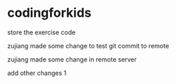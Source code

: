 # codingforkids 
store the exercise code

zujiang made some change to test git commit to remote

zujiang made some change in remote server

add other changes 1
